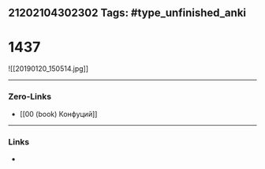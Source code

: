 21202104302302
Tags: #type_unfinished_anki
---
# 1437

![[20190120_150514.jpg]]

---
### Zero-Links
- [[00 (book) Конфуций]]
---
### Links
-